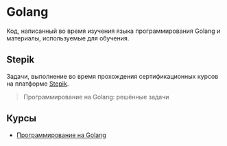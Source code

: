 # Golang

Код, написанный во время изучения языка программирования Golang и материалы, используемые для обучения.

## Stepik

Задачи, выполнение во время прохождения сертификационных курсов на платформе [Stepik](https://stepik.org/). 

> Программирование на Golang: решённые задачи

## Курсы
+ [Программирование на Golang](https://stepik.org/54403)